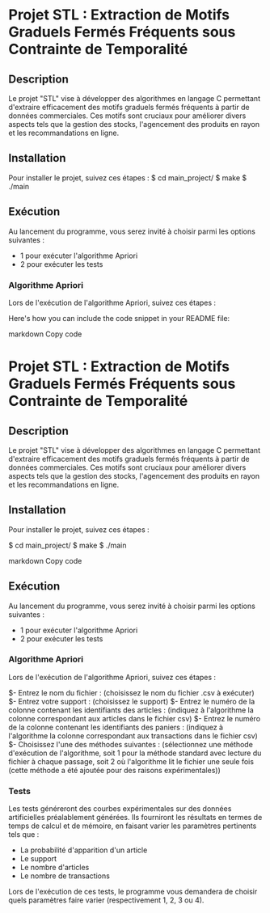 # Projet STL : Extraction de Motifs Graduels Fermés Fréquents sous Contrainte de Temporalité

## Description 
Le projet "STL" vise à développer des algorithmes en langage C permettant d'extraire efficacement des motifs graduels fermés fréquents à partir de données commerciales. Ces motifs sont cruciaux pour améliorer divers aspects tels que la gestion des stocks, l'agencement des produits en rayon et les recommandations en ligne.

## Installation 
Pour installer le projet, suivez ces étapes :
$ cd main_project/
$ make
$ ./main


## Exécution
Au lancement du programme, vous serez invité à choisir parmi les options suivantes :

- 1 pour exécuter l'algorithme Apriori
- 2 pour exécuter les tests

### Algorithme Apriori 
Lors de l'exécution de l'algorithme Apriori, suivez ces étapes :

Here's how you can include the code snippet in your README file:

markdown
Copy code
# Projet STL : Extraction de Motifs Graduels Fermés Fréquents sous Contrainte de Temporalité

## Description 
Le projet "STL" vise à développer des algorithmes en langage C permettant d'extraire efficacement des motifs graduels fermés fréquents à partir de données commerciales. Ces motifs sont cruciaux pour améliorer divers aspects tels que la gestion des stocks, l'agencement des produits en rayon et les recommandations en ligne.

## Installation 
Pour installer le projet, suivez ces étapes :

$ cd main_project/
$ make
$ ./main

markdown
Copy code

## Exécution
Au lancement du programme, vous serez invité à choisir parmi les options suivantes :

- 1 pour exécuter l'algorithme Apriori
- 2 pour exécuter les tests

### Algorithme Apriori 
Lors de l'exécution de l'algorithme Apriori, suivez ces étapes :

$- Entrez le nom du fichier : (choisissez le nom du fichier .csv à exécuter)
$- Entrez votre support : (choisissez le support)
$- Entrez le numéro de la colonne contenant les identifiants des articles : (indiquez à l'algorithme la colonne correspondant aux articles dans le fichier csv)
$- Entrez le numéro de la colonne contenant les identifiants des paniers : (indiquez à l'algorithme la colonne correspondant aux transactions dans le fichier csv)
$- Choisissez l'une des méthodes suivantes : (sélectionnez une méthode d'exécution de l'algorithme, soit 1 pour la méthode standard avec lecture du fichier à chaque passage, soit 2 où l'algorithme lit le fichier une seule fois (cette méthode a été ajoutée pour des raisons expérimentales))
### Tests
Les tests généreront des courbes expérimentales sur des données artificielles préalablement générées. Ils fourniront les résultats en termes de temps de calcul et de mémoire, en faisant varier les paramètres pertinents tels que :

- La probabilité d'apparition d'un article
- Le support
- Le nombre d'articles
- Le nombre de transactions

Lors de l'exécution de ces tests, le programme vous demandera de choisir quels paramètres faire varier (respectivement 1, 2, 3 ou 4).

